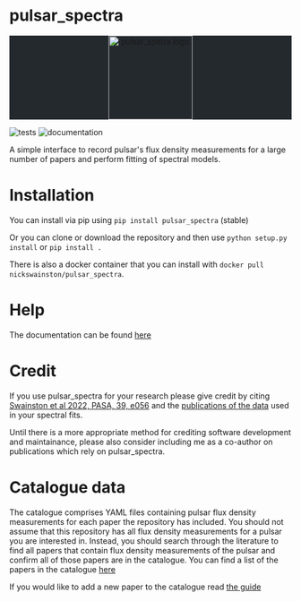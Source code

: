pulsar_spectra
======
<div class="bg-gray-dark" align="center" style="background-color:#24292e">
<img src="docs/logos/logo_white.svg" height="150px" alt="pulsar_spetra logo">
<!-- <br/>
<a href='https://all-pulsar-spectra.readthedocs.io/en/latest/?badge=latest'>
    <img src='https://readthedocs.org/projects/all-pulsar-spectra/badge/?version=latest' alt='Documentation Status' />
</a>
<a href='https://github.com/NickSwainston/pulsar_spectra/actions'>
    <img src='https://github.com/github/docs/actions/workflows/main.yml/badge.svg' alt='Test Status' />
</a> -->
</div>

![tests](https://github.com/NickSwainston/pulsar_spectra/actions/workflows/pytest.yaml/badge.svg)
![documentation](https://readthedocs.org/projects/all-pulsar-spectra/badge/?version=latest)

A simple interface to record pulsar's flux density measurements for a large number of papers and perform fitting of spectral models.


Installation
=====
You can install via pip using
`pip install pulsar_spectra` (stable)

Or you can clone or download the repository and then use `python setup.py install` or `pip install .`

There is also a docker container that you can install with `docker pull nickswainston/pulsar_spectra`.


Help
=====
The documentation can be found [here](https://pulsar-spectra.readthedocs.io/en/latest/)

Credit
=====
If you use pulsar_spectra for your research please give credit by citing [Swainston et al 2022, PASA, 39, e056](https://ui.adsabs.harvard.edu/abs/2022arXiv220913324S/abstract) and the [publications of the data](https://pulsar-spectra.readthedocs.io/en/latest/catalogue.html#papers-included-in-our-catalogue) used in your spectral fits.

Until there is a more appropriate method for crediting software development and maintainance, please also consider including me as a co-author on publications which rely on pulsar_spectra.

Catalogue data
=====
The catalogue comprises YAML files containing pulsar flux density measurements for each paper the repository has included.
You should not assume that this repository has all flux density measurements for a pulsar you are interested in.
Instead, you should search through the literature to find all papers that contain flux density measurements of
the pulsar and confirm all of those papers are in the catalogue. You can find a list of the papers in the catalogue [here](https://pulsar-spectra.readthedocs.io/en/latest/catalogue.html#papers-included-in-our-catalgoue)

If you would like to add a new paper to the catalogue read [the guide](https://pulsar-spectra.readthedocs.io/en/latest/catalogue.html#adding-papers)

